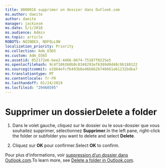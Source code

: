 ```yaml
---
title: 8000016 supprimer un dossier dans Outlook.com
ms.author: daeite
author: daeite
manager: jackiesm
ms.date: 5/1/2018
ms.audience: Admin
ms.topic: article
ROBOTS: NOINDEX, NOFOLLOW
localization_priority: Priority
ms.collection: Adm_O365
ms.custom: Adm_O365
ms.assetid: 052172e6-bee2-4466-b674-75187f0225e5
ms.openlocfilehash: 9c4f106360b8c0348293ef6309d0d48c9b188122
ms.sourcegitcommit: e2864efcfb493b6e46b662b746661a61232bdba7
ms.translationtype: MT
ms.contentlocale: fr-FR
ms.lasthandoff: 01/24/2019
ms.locfileid: "29468595"
---
```

# <a name="delete-a-folder"></a><span data-ttu-id="9904b-102">Supprimer un dossier</span><span class="sxs-lookup"><span data-stu-id="9904b-102">Delete a folder</span></span>

1. <span data-ttu-id="9904b-103">Dans le volet gauche, cliquez sur le dossier ou le sous-dossier que vous souhaitez supprimer, sélectionnez **Supprimer**.</span><span class="sxs-lookup"><span data-stu-id="9904b-103">In the left pane, right-click the folder or subfolder you want to delete and select **Delete**.</span></span> 
    
2. <span data-ttu-id="9904b-104">Cliquez sur **OK** pour confirmer.</span><span class="sxs-lookup"><span data-stu-id="9904b-104">Select **OK** to confirm.</span></span> 
    
<span data-ttu-id="9904b-105">Pour plus d’informations, voir [suppression d’un dossier dans Outlook.com](https://go.microsoft.com/fwlink/p/?linkid=873134).</span><span class="sxs-lookup"><span data-stu-id="9904b-105">To learn more, see [Delete a folder in Outlook.com](https://go.microsoft.com/fwlink/p/?linkid=873134).</span></span>
  

